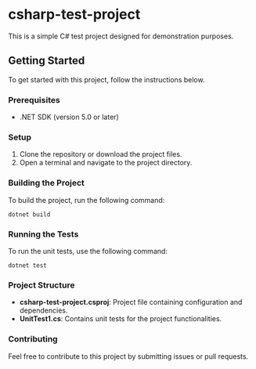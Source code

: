 # csharp-test-project

This is a simple C# test project designed for demonstration purposes.

## Getting Started

To get started with this project, follow the instructions below.

### Prerequisites

- .NET SDK (version 5.0 or later)

### Setup

1. Clone the repository or download the project files.
2. Open a terminal and navigate to the project directory.

### Building the Project

To build the project, run the following command:

```
dotnet build
```

### Running the Tests

To run the unit tests, use the following command:

```
dotnet test
```

### Project Structure

- **csharp-test-project.csproj**: Project file containing configuration and dependencies.
- **UnitTest1.cs**: Contains unit tests for the project functionalities.

### Contributing

Feel free to contribute to this project by submitting issues or pull requests.